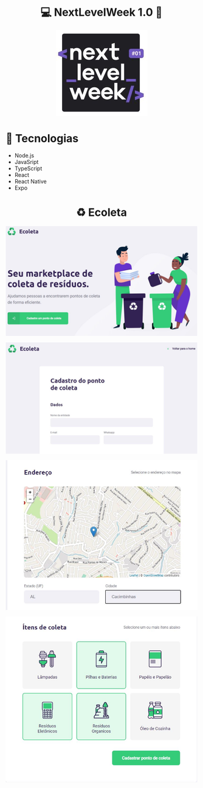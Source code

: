 <h1 align="center"> 💻 NextLevelWeek 1.0 🚀 </h1>
<p align="center"> <img src="/capa.JPG"></img> </p>



<h1> 🚀  Tecnologias</h1>
  <ul>
    <li>Node.js</li>
    <li>JavaSript</li>
    <li>TypeScript</li>
    <li>React</li>
    <li>React Native</li>
    <li>Expo</li>
  </ul>
    
<h1 align="center">♻️ Ecoleta </h1>
<p align="center"> <img src="/home.JPG"></img> </p>
<p align="center"> <img src="/Cadastro A.JPG"></img> </p>
<p align="center"> <img src="/Cadastro B.JPG"></img> </p>
<p align="center"> <img src="/CadastroC.JPG"></img> </p>
